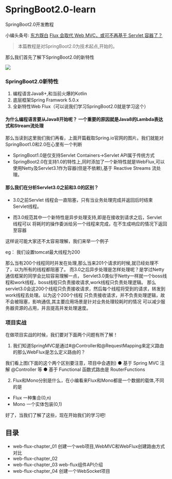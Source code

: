 # SpringBoot2.0-learn
SpringBoot2.0开发教程

小编头条号: [东方既白](https://www.toutiao.com/i6545444061195534851/)
[Flux 会取代 Web MVC，或可不再基于 Servlet 容器了？](https://www.oschina.net/news/94804/flux-replace-web-mvc)

>本篇教程是对SpringBoot2.0为技术起点,开始的。

那么我们首先了解下SpringBoot2.0的新特性

![](http://p3.pstatp.com/large/pgc-image/1523978300020d10534ee70)


### SpringBoot2.0新特性

1. 编程语言Java8+,和当前火爆的Kotlin
2. 底层框架Spring Framwork 5.0.x
3. 全新特性Web Flux（可以说我们学习SpringBoot2.0就是学习这个）


#### 为什么编程语言要从Java8开始呢？ 一个重要的原因就是Java8的Lambda表达式和Stream流处理

那么当读到这里我们我们再看，上面开篇截取Spring.io官网的图片。我们就能对SpringBoot1.0和2.0在心里有一个判断

- SpringBoot1.0是仅支持Servlet Containers->Servlet API属于传统方式
- SpringBoot2.0在支持1.0的特性上,同时添加了一个新特性就是WebFlux,可以使用Netty及Servlet3.1作为容器(但是不依赖),基于
   Reactive Streams 流处理。

#### 那么我们在分析Servlet3.0之前和3.0的区别？

- 3.0之前Servlet 线程会一直阻塞，只有当业务处理完成并返回后时结束 Servlet线程。

- 而3.0规范其中一个新特性是异步处理支持,即是在接收到请求之后，Servlet 线程可以
将耗时的操作委派给另一个线程来完成，在不生成响应的情况下返回至容器

这样说可能大家还不太容易理解，我们来举一个例子

eg： 我们设置tomcat最大线程为200

那么当有200个线程同时并发在处理,那么当来201个请求的时候,就已经处理不了，以为所有的线程都阻塞了。
而3.0之后异步处理是怎样处理呢？是学过Netty通信框架的同学会比较容易理解一点，
Servlet3.0类似于Netty一样就一个boss线程和work线程，boss线程只负责接收请求,work线程只负责处理逻辑。
那么servlet3.0会这200个线程只负责接收请求，然后每个线程将受到的请求，转发到work线程去处理。以为这个200个线程
只负责接收请求，并不负责处理逻辑，故不会被阻塞，影响通信,其主要应用场景是针对业务处理较耗时的情况
可以减少服务器资源的占用，并且提高并发处理速度。

### 项目实战


在做项目实战的时候，我们要对下面两个问题有所了解！

1. 我们知道SpringMVC是通过#@Controller和@RequestMapping来定义路由的那么WebFlux是怎么定义路由的？

我们看上图(下面的这个两个区别要注意，项目中会遇到)
  ● 基于 Spring MVC 注解 @Controller 等
  ● 基于 Functional 函数式路由是 RouterFunctions


2. Flux和Mono分别是什么，在小编看来Flux和Mono都是一个数据的载体,不同的是

- Flux  一种集合(0,n)
- Mono  一个实体包装(0,1)


好了，当我们了解了这些，现在开始我们的学习吧!

## 目录

- web-flux-chapter_01 创建一个web项目,WebMVC和WebFlux创建路由方式对比
- web-flux-chapter_02  
- web-flux-chapter_03 web-flux组件API介绍
- web-flux-chapter_04 创建一个WebSocket项目
